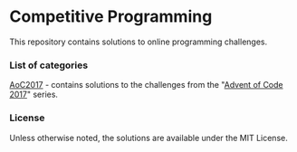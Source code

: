 # Competitive Programming

This repository contains solutions to online programming challenges.

### List of categories
[AoC2017](https://github.com/aszczerbiak/CompetitiveProgramming/blob/master/AoC2017) -
contains solutions to the challenges from the "[Advent of Code 2017](http://adventofcode.com/2017)" series.

### License
Unless otherwise noted, the solutions are available under the MIT License.
